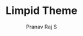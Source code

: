 ---
title: "Limpid Theme"
github: https://github.com/pranavrajs/limpid
demo: http://pranavrajs.github.io/limpid/
author: Pranav Raj S
ssg:
  - Jekyll
cms:
  - No Cms
---
